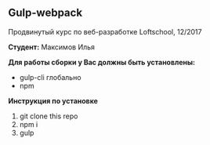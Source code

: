 ## Gulp-webpack

Продвинутый курс по веб-разработке Loftschool, 12/2017

**Студент:** Максимов Илья

**Для работы сборки у Вас должны быть установлены:**
* gulp-cli глобально
* npm

**Инструкция по установке**
1. git clone this repo
2. npm i
3. gulp
